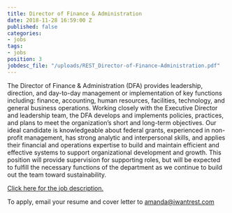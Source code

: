 ```yaml
---
title: Director of Finance & Administration
date: 2018-11-28 16:59:00 Z
published: false
categories:
- jobs
tags:
- jobs
position: 3
jobdesc_file: "/uploads/REST_Director-of-Finance-Administration.pdf"
---
```


The Director of Finance & Administration (DFA) provides leadership, direction, and day-to-day management or implementation of key functions including: finance, accounting, human resources, facilities, technology, and general business operations. Working closely with the Executive Director and leadership team, the DFA develops and implements policies, practices, and plans to meet the organization’s short and long-term objectives. Our ideal candidate is knowledgeable about federal grants, experienced in non-profit management, has strong analytic and interpersonal skills, and applies their financial and operations expertise to build and maintain efficient and effective systems to support organizational development and growth. This position will provide supervision for supporting roles, but will be expected to fulfill the necessary functions of the department as we continue to build out the team toward sustainability. 

[Click here for the job description.](/uploads/REST_Director-of-Finance-Administration.pdf)

To apply, email your resume and cover letter to [amanda@iwantrest.com](mailto:amanda@iwantrest.com)